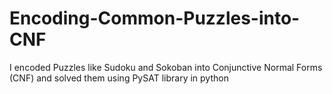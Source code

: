 # Encoding-Common-Puzzles-into-CNF
I encoded Puzzles like Sudoku and Sokoban into Conjunctive Normal Forms (CNF) and solved them using PySAT library in python

